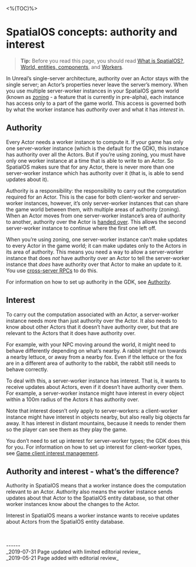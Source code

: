 <%(TOC)%>

# SpatialOS concepts: authority and interest

> **Tip:** Before you read this page, you should read [What is SpatialOS?]({{urlRoot}}/content/spatialos-concepts/what-is-spatialos), [World, entities, components]({{urlRoot}}/content/spatialos-concepts/world-entities-components), and [Workers]({{urlRoot}}/content/spatialos-concepts/workers-and-zoning).

In Unreal’s single-server architecture, authority over an Actor stays with the single server; an Actor’s properties never leave the server’s memory. When you use multiple server-worker instances in your SpatialOS game world (known as [zoning]({{urlRoot}}/content/spatialos-concepts/workers-and-zoning#zoning) - a feature that is currently in pre-alpha), each instance has access only to a part of the game world. This access is governed both by what the worker instance has _authority_ over and what it has _interest_ in.

## Authority
Every Actor needs a worker instance to compute it. If your game has only one server-worker instance (which is the default for the GDK), this instance has authority over all the Actors. But if you’re using zoning, you must have only one worker instance at a time that is able to write to an Actor. So SpatialOS makes sure that for any Actor, there is never more than one server-worker instance which has authority over it (that is, is able to send updates about it).

Authority is a responsibility: the responsibility to carry out the computation required for an Actor. This is the case for both client-worker and server-worker instances, however, it’s only server-worker instances that can share the game world between them, with multiple areas of authority (zoning). When an Actor moves from one server-worker instance’s area of authority to another, authority over the Actor is [handed over]({{urlRoot}}/content/actor-handover). This allows the second server-worker instance to continue where the first one left off.

When you’re using zoning, one server-worker instance can’t make updates to every Actor in the game world; it can make updates only to the Actors in its area of authority. This means you need a way to allow a server-worker instance that does _not_ have authority over an Actor to tell the server-worker instance that _does_ have authority over that Actor to make an update to it. You use [cross-server RPCs]({{urlRoot}}/content/cross-server-rpcs) to do this.

For information on how to set up authority in the GDK, see [Authority]({{urlRoot}}/content/authority).

## Interest
To carry out the computation associated with an Actor, a server-worker instance needs more than just authority over the Actor. It also needs to know about other Actors that it doesn’t have authority over, but that are relevant to the Actors that it does have authority over.

For example, with your NPC moving around the world, it might need to behave differently depending on what’s nearby. A rabbit might run towards a nearby lettuce, or away from a nearby fox. Even if the lettuce or the fox are in a different area of authority to the rabbit, the rabbit still needs to behave correctly.

To deal with this, a server-worker instance has interest. That is, it wants to receive updates about Actors, even if it doesn’t have authority over them. For example, a server-worker instance might have interest in every object within a 100m radius of the Actors it has authority over.

Note that interest doesn’t only apply to server-workers: a client-worker instance might have interest in objects nearby, but also really big objects far away. It has interest in distant mountains, because it needs to render them so the player can see them as they play the game.

You don’t need to set up interest for server-worker types; the GDK does this for you. For information on how to set up interest for client-worker types, see [Game client interest management]({{urlRoot}}/content/game-client-interest-management).

## Authority and interest - what’s the difference?

Authority in SpatialOS means that a worker instance does the computation relevant to an Actor. Authority also means the worker instance sends updates about that Actor to the SpatialOS entity database, so that other worker instances know about the changes to the Actor.

Interest in SpatialOS means a worker instance wants to receive updates about Actors from the SpatialOS entity database. 

<!--
TODO
WIP QBI doc: https://improbableio.atlassian.net/browse/UNR-1210
-->
</br>
</br>------</br>
_2019-07-31 Page updated with limited editorial review_
</br>_2019-05-21 Page added with editorial review_